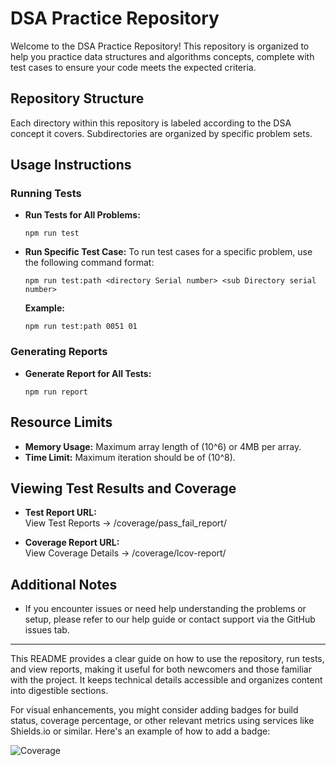 # DSA Practice Repository

Welcome to the DSA Practice Repository! This repository is organized to help you practice data structures and algorithms concepts, complete with test cases to ensure your code meets the expected criteria.

## Repository Structure

Each directory within this repository is labeled according to the DSA concept it covers. Subdirectories are organized by specific problem sets.

## Usage Instructions

### Running Tests

- **Run Tests for All Problems:**
  ```
  npm run test
  ```

- **Run Specific Test Case:**
  To run test cases for a specific problem, use the following command format:
  ```
  npm run test:path <directory Serial number> <sub Directory serial number>
  ```
  **Example:**
  ```
  npm run test:path 0051 01
  ```

### Generating Reports

- **Generate Report for All Tests:**
  ```
  npm run report
  ```

## Resource Limits

- **Memory Usage:** Maximum array length of \(10^6\) or 4MB per array.
- **Time Limit:** Maximum iteration should be of \(10^8\).

## Viewing Test Results and Coverage

- **Test Report URL:**  
  View Test Reports -> <workspaceDirectory>/coverage/pass_fail_report/

- **Coverage Report URL:**  
  View Coverage Details -> <workspaceDirectory>/coverage/lcov-report/

## Additional Notes

- If you encounter issues or need help understanding the problems or setup, please refer to our help guide or contact support via the GitHub issues tab.

---

This README provides a clear guide on how to use the repository, run tests, and view reports, making it useful for both newcomers and those familiar with the project. It keeps technical details accessible and organizes content into digestible sections.

For visual enhancements, you might consider adding badges for build status, coverage percentage, or other relevant metrics using services like Shields.io or similar. Here's an example of how to add a badge:


![Coverage](https://img.shields.io/badge/coverage-95%25-brightgreen)


